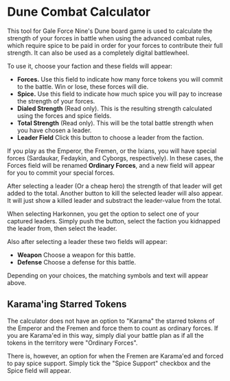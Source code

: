 # Dune Combat Calculator

This tool for Gale Force Nine's Dune board game is used to calculate the strength of your forces in battle when using the advanced combat rules, which require spice to be paid in order for your forces to contribute their full strength.
It can also be used as a completely digital battlewheel.

To use it, choose your faction and these fields will appear:

+ **Forces.** Use this field to indicate how many force tokens you will commit to the battle. Win or lose, these forces will die.
+ **Spice.** Use this field to indicate how much spice you will pay to increase the strength of your forces.
+ **Dialed Strength** (Read only). This is the resulting strength calculated using the forces and spice fields.
+ **Total Strength** (Read only). This will be the total battle strength when you have chosen a leader.
+ **Leader Field** Click this button to choose a leader from the faction.

If you play as the Emperor, the Fremen, or the Ixians, you will have special forces (Sardaukar, Fedaykin, and Cyborgs, respectively). In these cases, the Forces field will be renamed **Ordinary Forces**, and a new field will appear for you to commit your special forces.

After selecting a leader (Or a cheap hero) the strength of that leader will get added to the total.
Another button to kill the selected leader will also appear. It will just show a killed leader and substract the leader-value from the total.

When selecting Harkonnen, you get the option to select one of your captured leaders. Simply push the button, select the faction you kidnapped the leader from, then select the leader.

Also after selecting a leader these two fields will appear:

+ **Weapon** Choose a weapon for this battle.
+ **Defense** Choose a defense for this battle.

Depending on your choices, the matching symbols and text will appear above.

## Karama'ing Starred Tokens

The calculator does not have an option to "Karama" the starred tokens of the Emperor and the Fremen and force them to count as ordinary forces. If you are Karama'ed in this way, simply dial your battle plan as if all the tokens in the territory were "Ordinary Forces".

There is, however, an option for when the Fremen are Karama'ed and forced to pay spice support. Simply tick the "Spice Support" checkbox and the Spice field will appear.